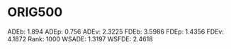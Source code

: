 # ORIG500

ADEb: 1.894
ADEp: 0.756
ADEv: 2.3225
FDEb: 3.5986
FDEp: 1.4356
FDEv: 4.1872
Rank: 1000
WSADE: 1.3197
WSFDE: 2.4618